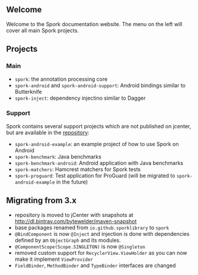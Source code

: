 ## Welcome

Welcome to the Spork documentation website. The menu on the left will cover all main Spork projects.

## Projects

### Main

- `spork`: the annotation processing core
- `spork-android` and `spork-android-support`: Android bindings similar to Butterknife
- `spork-inject`: dependency injectino similar to Dagger

### Support

Spork contains several support projects which are not published on jcenter, but are available in the [repository][support_projects]:

- `spork-android-example`: an example project of how to use Spork on Android
- `spork-benchmark`: Java benchmarks
- `spork-benchmark-android`: Android application with Java benchmarks
- `spork-matchers`: Hamcrest matchers for Spork tests
- `spork-proguard`: Test application for ProGuard (will be migrated to `spork-android-example` in the future)

## Migrating from 3.x

- repository is moved to jCenter with snapshots at http://dl.bintray.com/bytewelder/maven-snapshot
- base packages renamed from `io.github.sporklibrary` to `spork`
- `@BindComponent` is now `@Inject` and injection is done with dependencies defined by an `ObjectGraph` and its modules.
- `@ComponentScope(Scope.SINGLETON)` is now `@Singleton`
- removed custom support for `RecyclerView.ViewHolder` as you can now make it implement `ViewProvider`
- `FieldBinder`, `MethodBinder` and `TypeBinder` interfaces are changed

[support_projects]: https://github.com/ByteWelder/Spork/tree/master/support